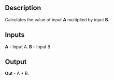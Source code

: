 ## Description
Calculates the value of input **A** multiplied by input **B**.

## Inputs
**A** - Input A.
**B** - Input B.

## Output
**Out** - A * B.